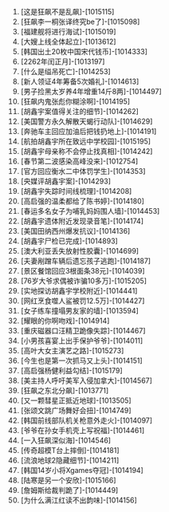 
1. [这是狂飙不是乱飙]-[1015115]
1. [狂飙李一桐张译终究be了]-[1015098]
1. [福建舰将进行海试]-[1015019]
1. [大嫂上线全体起立]-[1013612]
1. [韩国出土20枚中国宋代钱币]-[1014333]
1. [2262年闰正月]-[1013197]
1. [什么是缢吊死亡]-[1014253]
1. [新人领证4年筹备5次婚礼]-[1014613]
1. [男子捡黑太岁养4年增重14斤8两]-[1014497]
1. [狂飙内鬼张彪你糊涂啊]-[1014195]
1. [胡鑫宇案值得关注的细节]-[1014262]
1. [美国警方永久解散天蝎行动队]-[1014629]
1. [奔驰车主回应加油后把钱扔地上]-[1014191]
1. [航拍胡鑫宇所在致远中学校园]-[1015195]
1. [胡鑫宇母亲称不会停止找真相]-[1014242]
1. [春节第二波感染高峰没来]-[1012754]
1. [官方回应衡水二中体罚学生]-[1014353]
1. [央媒评胡鑫宇案]-[1014293]
1. [胡鑫宇失踪时间线梳理]-[1014208]
1. [高启强的温柔都给了陈书婷]-[1014180]
1. [春运多名女子为哺乳妈妈围人墙]-[1014453]
1. [胡鑫宇遗体附近发现录音笔]-[1014174]
1. [美国田纳西州爆发抗议]-[1014136]
1. [胡鑫宇尸检已完成]-[1014893]
1. [澳大利亚丢失放射性胶囊]-[1014699]
1. [夫妻剐蹭车辆后遗忘孩子逃跑]-[1014187]
1. [景区餐馆回应3根面条38元]-[1014039]
1. [76岁大爷求偶被诈骗10多万]-[1015205]
1. [实地探访胡鑫宇学校附近]-[1014441]
1. [网红烹食噬人鲨被罚12.5万]-[1014427]
1. [女子练车撞塌男友家的墙]-[1013594]
1. [耀眼的你啊吻戏]-[1014914]
1. [重庆磁器口汪精卫跪像失踪]-[1014467]
1. [小男孩喜宴上出手保护爷爷]-[1014011]
1. [高叶大女主演艺之路]-[1015273]
1. [今生也是第一次抓马又上头]-[1014151]
1. [高启强杨健利益勾结]-[1015179]
1. [美主持人呼吁美军入侵加拿大]-[1014567]
1. [狂飙之东北分飙]-[1013771]
1. [又一颗彗星正抵近地球]-[1013505]
1. [张颂文跳广场舞好会扭]-[1014749]
1. [韩国前线部队机关枪意外走火]-[1014097]
1. [爷爷在孙女手机壳上写祝福]-[1014461]
1. [一入狂飙深似海]-[1014546]
1. [传奇超模T台上摔倒]-[1014181]
1. [流浪地球2隐藏细节]-[1014211]
1. [韩国14岁小将Xgames夺冠]-[1014194]
1. [陆寒是另一个安欣]-[1015166]
1. [詹姆斯给裁判跪了]-[1014449]
1. [为什么满江红读不出韵味]-[1014156]